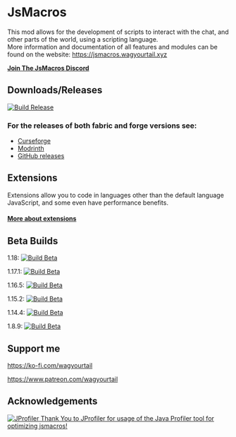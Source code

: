 # JsMacros

This mod allows for the development of scripts to interact with the chat, and other parts of the world, using a
scripting language.  
More information and documentation of all features and modules can be found on the
website: <https://jsmacros.wagyourtail.xyz>

[**Join The JsMacros Discord**](https://discord.gg/P6W58J8)

## Downloads/Releases

[![Build Release](https://github.com/JsMacros/JsMacros/actions/workflows/release.yml/badge.svg)](https://github.com/wagyourtail/JsMacros/actions/workflows/release.yml)

### For the releases of both fabric and forge versions see:

* [Curseforge](https://www.curseforge.com/minecraft/mc-mods/jsmacros)
* [Modrinth](https://modrinth.com/mod/jsmacros)
* [GitHub releases](https://github.com/wagyourtail/JsMacros/releases)

## Extensions

Extensions allow you to code in languages other than the default language JavaScript, and some even have performance
benefits.

#### [More about extensions](https://jsmacros.wagyourtail.xyz/?/extensions.html)

## Beta Builds

1.18: [![Build Beta](https://github.com/JsMacros/JsMacros/actions/workflows/betabuild.yml/badge.svg?branch=main-1.18)](https://github.com/wagyourtail/JsMacros/actions?query=branch%3Amain-1.18)

1.17.1: [![Build Beta](https://github.com/JsMacros/JsMacros/actions/workflows/betabuild.yml/badge.svg?branch=backport-1.17.1)](https://github.com/wagyourtail/JsMacros/actions?query=branch%3Abackport-1.17.1)

1.16.5: [![Build Beta](https://github.com/JsMacros/JsMacros/actions/workflows/betabuild.yml/badge.svg?branch=backport-1.16.5)](https://github.com/wagyourtail/JsMacros/actions?query=branch%3Abackport-1.16.5)

1.15.2: [![Build Beta](https://github.com/JsMacros/JsMacros/actions/workflows/betabuild.yml/badge.svg?branch=backport-1.15.2)](https://github.com/wagyourtail/JsMacros/actions?query=branch%3Abackport-1.15.2)

1.14.4: [![Build Beta](https://github.com/JsMacros/JsMacros/actions/workflows/betabuild.yml/badge.svg?branch=backport-1.14.4)](https://github.com/wagyourtail/JsMacros/actions?query=branch%3Abackport-1.14.4)

1.8.9: [![Build Beta](https://github.com/JsMacros/JsMacros/actions/workflows/betabuild.yml/badge.svg?branch=backport-1.8.9)](https://github.com/wagyourtail/JsMacros/actions?query=branch%3Abackport-1.8.9)

## Support me

<https://ko-fi.com/wagyourtail>

<https://www.patreon.com/wagyourtail>

## Acknowledgements

[
![JProfiler](https://www.ej-technologies.com/images/product_banners/jprofiler_small.png)
Thank You to JProfiler for usage of the Java Profiler tool for optimizing jsmacros!
](https://www.ej-technologies.com/products/jprofiler/overview.html)
